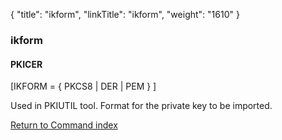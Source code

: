 {
    "title": "ikform",
    "linkTitle": "ikform",
    "weight": "1610"
}<span id="ikform"></span>

### ikform

#### PKICER

\[IKFORM = { PKCS8 | DER | PEM } \]

Used in PKIUTIL tool. Format for the private
key to be imported.

[Return to Command index](../../)
